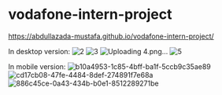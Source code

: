# vodafone-intern-project
https://abdullazada-mustafa.github.io/vodafone-intern-project/

In desktop version:
![2](https://user-images.githubusercontent.com/96131548/207204029-6a20a78d-29d7-4c8c-832a-e1c6e3a2decd.png)
![3](https://user-images.githubusercontent.com/96131548/207204046-2fdc918d-87d1-4d9d-a254-7b0fd9b07dd7.png)
![Uploading 4.png…]()
![5](https://user-images.githubusercontent.com/96131548/207204079-41f244a2-9bef-4ea0-8e04-4c31a19b1b6a.png)

In mobile version:
![b10a4953-1c85-4bff-ba1f-5ccb9c35ae89](https://user-images.githubusercontent.com/96131548/207203916-99f8083f-0978-4e6b-9098-030d0c259fef.jpg)
![cd17cb08-47fe-4484-8def-274891f7e68a](https://user-images.githubusercontent.com/96131548/207203949-ef6f4b52-c39f-45a9-afa1-b47e387f7272.jpg)
![886c45ce-0a43-434b-b0e1-8512289271be](https://user-images.githubusercontent.com/96131548/207203982-1429670f-2714-4676-951a-af87c5051043.jpg)
